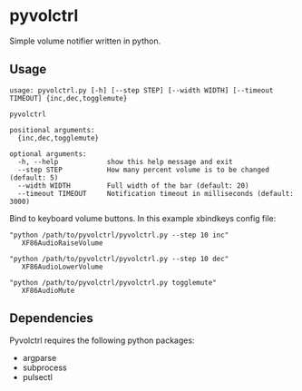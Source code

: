 # pyvolctrl

Simple volume notifier written in python.





## Usage

```
usage: pyvolctrl.py [-h] [--step STEP] [--width WIDTH] [--timeout TIMEOUT] {inc,dec,togglemute}

pyvolctrl

positional arguments:
  {inc,dec,togglemute}

optional arguments:
  -h, --help            show this help message and exit
  --step STEP           How many percent volume is to be changed (default: 5)
  --width WIDTH         Full width of the bar (default: 20)
  --timeout TIMEOUT     Notification timeout in milliseconds (default: 3000)

```



Bind to keyboard volume buttons. In this example xbindkeys config file:

```
"python /path/to/pyvolctrl/pyvolctrl.py --step 10 inc"
   XF86AudioRaiseVolume

"python /path/to/pyvolctrl/pyvolctrl.py --step 10 dec"
   XF86AudioLowerVolume

"python /path/to/pyvolctrl/pyvolctrl.py togglemute"
   XF86AudioMute
```



## Dependencies

Pyvolctrl requires the following python packages:

- argparse
- subprocess
- pulsectl

